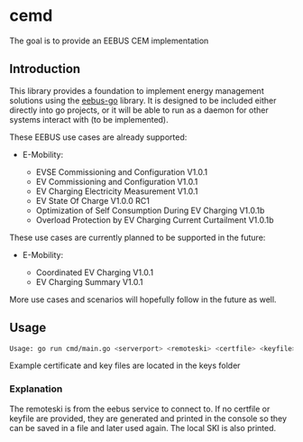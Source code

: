 # cemd

The goal is to provide an EEBUS CEM implementation

## Introduction

This library provides a foundation to implement energy management solutions using the [eebus-go](https://github.com/enbility/eebus-go) library. It is designed to be included either directly into go projects, or it will be able to run as a daemon for other systems interact with (to be implemented).

These EEBUS use cases are already supported:

- E-Mobility:

  - EVSE Commissioning and Configuration V1.0.1
  - EV Commissioning and Configuration V1.0.1
  - EV Charging Electricity Measurement V1.0.1
  - EV State Of Charge V1.0.0 RC1
  - Optimization of Self Consumption During EV Charging V1.0.1b
  - Overload Protection by EV Charging Current Curtailment V1.0.1b

These use cases are currently planned to be supported in the future:

- E-Mobility:

  - Coordinated EV Charging V1.0.1
  - EV Charging Summary V1.0.1

More use cases and scenarios will hopefully follow in the future as well.

## Usage

```sh
Usage: go run cmd/main.go <serverport> <remoteski> <certfile> <keyfile>
```

Example certificate and key files are located in the keys folder

### Explanation

The remoteski is from the eebus service to connect to.
If no certfile or keyfile are provided, they are generated and printed in the console so they can be saved in a file and later used again. The local SKI is also printed.
